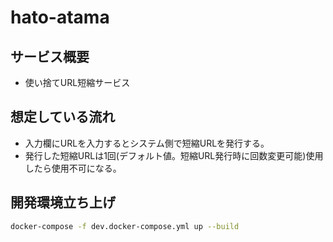 # hato-atama

## サービス概要
- 使い捨てURL短縮サービス

## 想定している流れ
- 入力欄にURLを入力するとシステム側で短縮URLを発行する。
- 発行した短縮URLは1回(デフォルト値。短縮URL発行時に回数変更可能)使用したら使用不可になる。

## 開発環境立ち上げ

```sh
docker-compose -f dev.docker-compose.yml up --build
```
